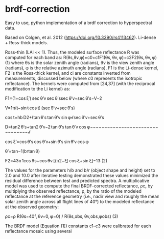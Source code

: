 # brdf-correction
Easy to use, python implementation of a brdf correction to hyperspectral data.

Based on Colgen, et al. 2012 (https://doi.org/10.3390/rs4113462).  Li-dense + Ross-thick models.





Ross-thin (LAI << 1). Thus, the modeled surface reflectance R was computed for each band as:
R(θs,θv,φ)=c0+c1F1(θs, θv, φ)+c2F2(θs, θv, φ)  (1)
where θs is the solar zenith angle (radians), θv is the view zenith angle (radians), φ is the relative azimuth angle (radians), F1 is the Li-dense kernel, F2 is the Ross-thick kernel, and ci are constants inverted from measurements, discussed below (where c0 represents the isotropic reflectance). The kernels were computed from [24,37] (with the reciprocal modification to the Li kernel) as:

F1=(1+cos ξ′) sec θ′v sec θ′ssec θ′v+sec θ′s−V−2

V=1π(t−sin t cos t) (sec θ′v+sec θ′s)

cos t=hb D2+(tan θ′s tan θ′v sin φ√sec θ′v+sec θ′s

D=tan2 θ′s+tan2 θ′v−2 tan θ′s tan θ′v cos φ−−−−−−−−−−−−−−−−−−−−−−−−−−−−−−−−√

cos ξ′=cos θ′s cos θ′v+sin θ′s sin θ′v cos φ

θ′=tan−1(brtan θ)

F2=43π 1cos θs+cos θv [(π2−ξ) cos ξ+sin ξ]−13  (2)

The values for the parameters h/b and b/r (object shape and height) set to 2.0 and 10.0 after iterative testing demonstrated these values minimized the residual difference between test and predicted spectra. A multiplicative model was used to compute the final BRDF-corrected reflectance, ρc, by multiplying the observed reflectance, ρ, by the ratio of the modeled reflectance at the reference geometry (i.e., nadir view and roughly the mean solar zenith angle across all flight lines of 40°) to the modeled reflectance at the observed geometry:

ρc=ρ R(θs=40°, θv=0, φ=0) / R(θs,obs, θv,obs,φobs) (3)

The BRDF model (Equation (1)) constants c1–c3 were calibrated for each reflectance mosaic using several 


